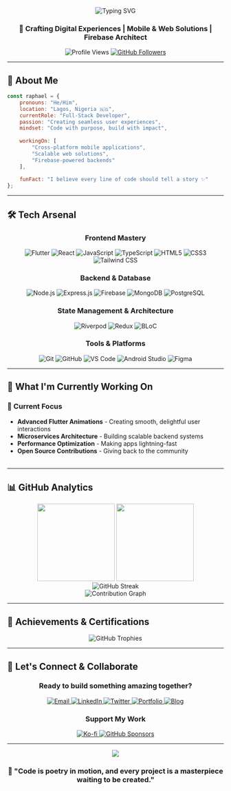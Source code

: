 <div align="center">
  <img src="https://readme-typing-svg.herokuapp.com?font=Fira+Code&weight=600&size=28&duration=4000&pause=1000&color=00D9FF&center=true&vCenter=true&width=500&lines=Hi%2C+I'm+Awoyemi+Raphael+%F0%9F%91%8B;Full-Stack+Developer;Flutter+%26+JavaScript+Expert;Building+Digital+Solutions" alt="Typing SVG" />
</div>

<h3 align="center">🚀 Crafting Digital Experiences | Mobile & Web Solutions | Firebase Architect</h3>

<div align="center">
  <img src="https://komarev.com/ghpvc/?username=awoyemiraphael&label=Profile%20Views&color=00D9FF&style=for-the-badge" alt="Profile Views" />
  <a href="https://github.com/awoyemiraphael?tab=followers">
    <img src="https://img.shields.io/github/followers/awoyemiraphael?color=00D9FF&logo=github&style=for-the-badge&label=Followers" alt="GitHub Followers">
  </a>
</div>

---

## 🌟 About Me

```javascript
const raphael = {
    pronouns: "He/Him",
    location: "Lagos, Nigeria 🇳🇬",
    currentRole: "Full-Stack Developer",
    passion: "Creating seamless user experiences",
    mindset: "Code with purpose, build with impact",
    
    workingOn: [
        "Cross-platform mobile applications",
        "Scalable web solutions",
        "Firebase-powered backends"
    ],
    
    funFact: "I believe every line of code should tell a story ✨"
};
```

---

## 🛠️ Tech Arsenal

<div align="center">

### **Frontend Mastery**
![Flutter](https://img.shields.io/badge/Flutter-02569B?style=for-the-badge&logo=flutter&logoColor=white)
![React](https://img.shields.io/badge/React-20232A?style=for-the-badge&logo=react&logoColor=61DAFB)
![JavaScript](https://img.shields.io/badge/JavaScript-F7DF1E?style=for-the-badge&logo=javascript&logoColor=black)
![TypeScript](https://img.shields.io/badge/TypeScript-007ACC?style=for-the-badge&logo=typescript&logoColor=white)
![HTML5](https://img.shields.io/badge/HTML5-E34F26?style=for-the-badge&logo=html5&logoColor=white)
![CSS3](https://img.shields.io/badge/CSS3-1572B6?style=for-the-badge&logo=css3&logoColor=white)
![Tailwind CSS](https://img.shields.io/badge/Tailwind_CSS-38B2AC?style=for-the-badge&logo=tailwind-css&logoColor=white)

### **Backend & Database**
![Node.js](https://img.shields.io/badge/Node.js-339933?style=for-the-badge&logo=nodedotjs&logoColor=white)
![Express.js](https://img.shields.io/badge/Express.js-000000?style=for-the-badge&logo=express&logoColor=white)
![Firebase](https://img.shields.io/badge/Firebase-FFCA28?style=for-the-badge&logo=firebase&logoColor=black)
![MongoDB](https://img.shields.io/badge/MongoDB-4EA94B?style=for-the-badge&logo=mongodb&logoColor=white)
![PostgreSQL](https://img.shields.io/badge/PostgreSQL-316192?style=for-the-badge&logo=postgresql&logoColor=white)

### **State Management & Architecture**
![Riverpod](https://img.shields.io/badge/Riverpod-1E88E5?style=for-the-badge&logo=flutter&logoColor=white)
![Redux](https://img.shields.io/badge/Redux-764ABC?style=for-the-badge&logo=redux&logoColor=white)
![BLoC](https://img.shields.io/badge/BLoC-02569B?style=for-the-badge&logo=flutter&logoColor=white)

### **Tools & Platforms**
![Git](https://img.shields.io/badge/Git-F05032?style=for-the-badge&logo=git&logoColor=white)
![GitHub](https://img.shields.io/badge/GitHub-100000?style=for-the-badge&logo=github&logoColor=white)
![VS Code](https://img.shields.io/badge/VS_Code-007ACC?style=for-the-badge&logo=visual-studio-code&logoColor=white)
![Android Studio](https://img.shields.io/badge/Android_Studio-3DDC84?style=for-the-badge&logo=android-studio&logoColor=white)
![Figma](https://img.shields.io/badge/Figma-F24E1E?style=for-the-badge&logo=figma&logoColor=white)

</div>

---

## 🎯 What I'm Currently Working On

<table>
<tr>

### 🔭 Current Focus
- **Advanced Flutter Animations** - Creating smooth, delightful user interactions
- **Microservices Architecture** - Building scalable backend systems
- **Performance Optimization** - Making apps lightning-fast
- **Open Source Contributions** - Giving back to the community

</tr>
</table>


---

## 📊 GitHub Analytics

<div align="center">
  <img height="180em" src="https://github-readme-stats.vercel.app/api?username=Awomoon&show_icons=true&theme=tokyonight&include_all_commits=true&count_private=true&hide_border=true&bg_color=0D1117&title_color=00D9FF&icon_color=00D9FF&text_color=C9D1D9"/>
  <img height="180em" src="https://github-readme-stats.vercel.app/api/top-langs/?username=Awomoon&layout=compact&langs_count=8&theme=tokyonight&hide_border=true&bg_color=0D1117&title_color=00D9FF&text_color=C9D1D9"/>
</div>

<div align="center">
  <img src="https://github-readme-streak-stats.herokuapp.com/?user=Awomoon&theme=tokyonight&hide_border=true&background=0D1117&stroke=00D9FF&ring=00D9FF&fire=FFA500&currStreakLabel=00D9FF" alt="GitHub Streak"/>
</div>

<div align="center">
  <img src="https://github-readme-activity-graph.vercel.app/graph?username=Awomoon&theme=tokyo-night&hide_border=true&bg_color=0D1117&color=00D9FF&line=00D9FF&point=FFA500" alt="Contribution Graph"/>
</div>

---

## 🏅 Achievements & Certifications

<div align="center">

![GitHub Trophies](https://github-profile-trophy.vercel.app/?username=Awomoon&theme=tokyonight&no-frame=true&margin-w=15&margin-h=15&column=4)

</div>

---

## 🤝 Let's Connect & Collaborate

<div align="center">

### **Ready to build something amazing together?**

<p>
  <a href="mailto:awoyemiraphael@gmail.com">
    <img src="https://img.shields.io/badge/Email-D14836?style=for-the-badge&logo=gmail&logoColor=white" alt="Email">
  </a>
  <a href="https://www.linkedin.com/in/awoyemi-raphael/">
    <img src="https://img.shields.io/badge/LinkedIn-0077B5?style=for-the-badge&logo=linkedin&logoColor=white" alt="LinkedIn">
  </a>
  <a href="https://twitter.com/raphaelawoyemi">
    <img src="https://img.shields.io/badge/Twitter-1DA1F2?style=for-the-badge&logo=twitter&logoColor=white" alt="Twitter">
  </a>
  <a href="https://awoyemiraphael.dev">
    <img src="https://img.shields.io/badge/Portfolio-FF5722?style=for-the-badge&logo=firefox&logoColor=white" alt="Portfolio">
  </a>
  <a href="https://dev.to/awoyemiraphael">
    <img src="https://img.shields.io/badge/Blog-0A0A0A?style=for-the-badge&logo=dev.to&logoColor=white" alt="Blog">
  </a>
</p>

### **Support My Work**

<p>
  <a href="https://ko-fi.com/awoyemiraphael">
    <img src="https://img.shields.io/badge/Ko--fi-F16061?style=for-the-badge&logo=ko-fi&logoColor=white" alt="Ko-fi">
  </a>
  <a href="https://github.com/sponsors/awoyemiraphael">
    <img src="https://img.shields.io/badge/Sponsor-EA4AAA?style=for-the-badge&logo=github-sponsors&logoColor=white" alt="GitHub Sponsors">
  </a>
</p>

</div>

---

<div align="center">
  <img src="https://capsule-render.vercel.app/api?type=waving&color=gradient&customColorList=6,11,20&height=150&section=footer&text=Thanks%20for%20visiting!&fontSize=42&fontColor=fff&animation=twinkling&fontAlignY=65"/>
</div>

<div align="center">
  <h3>💫 "Code is poetry in motion, and every project is a masterpiece waiting to be created."</h3>
</div>
